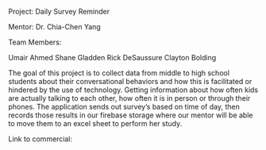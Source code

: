 Project: Daily Survey Reminder

Mentor: Dr. Chia-Chen Yang

Team Members:

Umair Ahmed
Shane Gladden
Rick DeSaussure
Clayton Bolding


The goal of this project is to collect data from middle to high school students about their conversational behaviors and how this is facilitated or hindered by the use of technology. Getting information about how often kids are actually talking to each other, how often it is in person or through their phones. The application sends out survey’s based on time of day, then records those results in our firebase storage where our mentor will be able to move them to an excel sheet to perform her study. 

Link to commercial: 